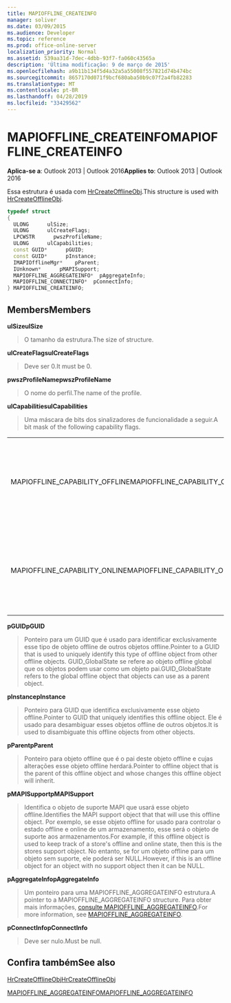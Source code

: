 ```yaml
---
title: MAPIOFFLINE_CREATEINFO
manager: soliver
ms.date: 03/09/2015
ms.audience: Developer
ms.topic: reference
ms.prod: office-online-server
localization_priority: Normal
ms.assetid: 539aa31d-7dec-4dbb-93f7-fa060c43565a
description: 'Última modificação: 9 de março de 2015'
ms.openlocfilehash: a9b11b134f5d4a32a5a55008f557821d74b474bc
ms.sourcegitcommit: 8657170d071f9bcf680aba50b9c07f2a4fb82283
ms.translationtype: MT
ms.contentlocale: pt-BR
ms.lasthandoff: 04/28/2019
ms.locfileid: "33429562"
---
```

# <a name="mapioffline_createinfo"></a><span data-ttu-id="aa7be-103">MAPIOFFLINE_CREATEINFO</span><span class="sxs-lookup"><span data-stu-id="aa7be-103">MAPIOFFLINE_CREATEINFO</span></span>

  
  
<span data-ttu-id="aa7be-104">**Aplica-se a**: Outlook 2013 | Outlook 2016</span><span class="sxs-lookup"><span data-stu-id="aa7be-104">**Applies to**: Outlook 2013 | Outlook 2016</span></span> 
  
<span data-ttu-id="aa7be-105">Essa estrutura é usada com [HrCreateOfflineObj](hrcreateofflineobj.md).</span><span class="sxs-lookup"><span data-stu-id="aa7be-105">This structure is used with [HrCreateOfflineObj](hrcreateofflineobj.md).</span></span>
  
```cpp
typedef struct
{
  ULONG      ulSize;
  ULONG      ulCreateFlags;
  LPCWSTR      pwszProfileName;
  ULONG      ulCapabilities;
  const GUID*      pGUID;
  const GUID*      pInstance;
  IMAPIOfflineMgr*    pParent;
  IUnknown*      pMAPISupport;
  MAPIOFFLINE_AGGREGATEINFO*  pAggregateInfo;
  MAPIOFFLINE_CONNECTINFO*  pConnectInfo;
} MAPIOFFLINE_CREATEINFO;
```

## <a name="members"></a><span data-ttu-id="aa7be-106">Members</span><span class="sxs-lookup"><span data-stu-id="aa7be-106">Members</span></span>

 <span data-ttu-id="aa7be-107">**ulSize**</span><span class="sxs-lookup"><span data-stu-id="aa7be-107">**ulSize**</span></span>
  
> <span data-ttu-id="aa7be-108">O tamanho da estrutura.</span><span class="sxs-lookup"><span data-stu-id="aa7be-108">The size of structure.</span></span>
    
 <span data-ttu-id="aa7be-109">**ulCreateFlags**</span><span class="sxs-lookup"><span data-stu-id="aa7be-109">**ulCreateFlags**</span></span>
  
> <span data-ttu-id="aa7be-110">Deve ser 0.</span><span class="sxs-lookup"><span data-stu-id="aa7be-110">It must be 0.</span></span>
    
 <span data-ttu-id="aa7be-111">**pwszProfileName**</span><span class="sxs-lookup"><span data-stu-id="aa7be-111">**pwszProfileName**</span></span>
  
> <span data-ttu-id="aa7be-112">O nome do perfil.</span><span class="sxs-lookup"><span data-stu-id="aa7be-112">The name of the profile.</span></span>
    
 <span data-ttu-id="aa7be-113">**ulCapabilities**</span><span class="sxs-lookup"><span data-stu-id="aa7be-113">**ulCapabilities**</span></span>
  
> <span data-ttu-id="aa7be-114">Uma máscara de bits dos sinalizadores de funcionalidade a seguir.</span><span class="sxs-lookup"><span data-stu-id="aa7be-114">A bit mask of the following capability flags.</span></span>
    
|||
|:-----|:-----|
|<span data-ttu-id="aa7be-115">MAPIOFFLINE_CAPABILITY_OFFLINE</span><span class="sxs-lookup"><span data-stu-id="aa7be-115">MAPIOFFLINE_CAPABILITY_OFFLINE</span></span>  <br/> |<span data-ttu-id="aa7be-116">O objeto offline é capaz de ficar offline.</span><span class="sxs-lookup"><span data-stu-id="aa7be-116">The offline object is capable of going offline.</span></span>  <br/> |
|<span data-ttu-id="aa7be-117">MAPIOFFLINE_CAPABILITY_ONLINE</span><span class="sxs-lookup"><span data-stu-id="aa7be-117">MAPIOFFLINE_CAPABILITY_ONLINE</span></span>  <br/> |<span data-ttu-id="aa7be-118">O objeto offline é capaz de ficar online.</span><span class="sxs-lookup"><span data-stu-id="aa7be-118">The offline object is capable of going online.</span></span>  <br/> |
   
 <span data-ttu-id="aa7be-119">**pGUID**</span><span class="sxs-lookup"><span data-stu-id="aa7be-119">**pGUID**</span></span>
  
> <span data-ttu-id="aa7be-120">Ponteiro para um GUID que é usado para identificar exclusivamente esse tipo de objeto offline de outros objetos offline.</span><span class="sxs-lookup"><span data-stu-id="aa7be-120">Pointer to a GUID that is used to uniquely identify this type of offline object from other offline objects.</span></span> <span data-ttu-id="aa7be-121">GUID_GlobalState se refere ao objeto offline global que os objetos podem usar como um objeto pai.</span><span class="sxs-lookup"><span data-stu-id="aa7be-121">GUID_GlobalState refers to the global offline object that objects can use as a parent object.</span></span>
    
 <span data-ttu-id="aa7be-122">**pInstance**</span><span class="sxs-lookup"><span data-stu-id="aa7be-122">**pInstance**</span></span>
  
> <span data-ttu-id="aa7be-123">Ponteiro para GUID que identifica exclusivamente esse objeto offline.</span><span class="sxs-lookup"><span data-stu-id="aa7be-123">Pointer to GUID that uniquely identifies this offline object.</span></span> <span data-ttu-id="aa7be-124">Ele é usado para desambiguar esses objetos offline de outros objetos.</span><span class="sxs-lookup"><span data-stu-id="aa7be-124">It is used to disambiguate this offline objects from other objects.</span></span>
    
 <span data-ttu-id="aa7be-125">**pParent**</span><span class="sxs-lookup"><span data-stu-id="aa7be-125">**pParent**</span></span>
  
> <span data-ttu-id="aa7be-126">Ponteiro para objeto offline que é o pai deste objeto offline e cujas alterações esse objeto offline herdará.</span><span class="sxs-lookup"><span data-stu-id="aa7be-126">Pointer to offline object that is the parent of this offline object and whose changes this offline object will inherit.</span></span>
    
 <span data-ttu-id="aa7be-127">**pMAPISupport**</span><span class="sxs-lookup"><span data-stu-id="aa7be-127">**pMAPISupport**</span></span>
  
>  <span data-ttu-id="aa7be-128">Identifica o objeto de suporte MAPI que usará esse objeto offline.</span><span class="sxs-lookup"><span data-stu-id="aa7be-128">Identifies the MAPI support object that that will use this offline object.</span></span> <span data-ttu-id="aa7be-129">Por exemplo, se esse objeto offline for usado para controlar o estado offline e online de um armazenamento, esse será o objeto de suporte aos armazenamentos.</span><span class="sxs-lookup"><span data-stu-id="aa7be-129">For example, if this offline object is used to keep track of a store's offline and online state, then this is the stores support object.</span></span> <span data-ttu-id="aa7be-130">No entanto, se for um objeto offline para um objeto sem suporte, ele poderá ser NULL.</span><span class="sxs-lookup"><span data-stu-id="aa7be-130">However, if this is an offline object for an object with no support object then it can be NULL.</span></span> 
    
 <span data-ttu-id="aa7be-131">**pAggregateInfo**</span><span class="sxs-lookup"><span data-stu-id="aa7be-131">**pAggregateInfo**</span></span>
  
> <span data-ttu-id="aa7be-132">Um ponteiro para uma MAPIOFFLINE_AGGREGATEINFO estrutura.</span><span class="sxs-lookup"><span data-stu-id="aa7be-132">A pointer to a MAPIOFFLINE_AGGREGATEINFO structure.</span></span> <span data-ttu-id="aa7be-133">Para obter mais informações, [consulte MAPIOFFLINE_AGGREGATEINFO](mapioffline_aggregateinfo.md).</span><span class="sxs-lookup"><span data-stu-id="aa7be-133">For more information, see [MAPIOFFLINE_AGGREGATEINFO](mapioffline_aggregateinfo.md).</span></span>
    
 <span data-ttu-id="aa7be-134">**pConnectInfo**</span><span class="sxs-lookup"><span data-stu-id="aa7be-134">**pConnectInfo**</span></span>
  
> <span data-ttu-id="aa7be-135">Deve ser nulo.</span><span class="sxs-lookup"><span data-stu-id="aa7be-135">Must be null.</span></span>
    
## <a name="see-also"></a><span data-ttu-id="aa7be-136">Confira também</span><span class="sxs-lookup"><span data-stu-id="aa7be-136">See also</span></span>



[<span data-ttu-id="aa7be-137">HrCreateOfflineObj</span><span class="sxs-lookup"><span data-stu-id="aa7be-137">HrCreateOfflineObj</span></span>](hrcreateofflineobj.md)
  
[<span data-ttu-id="aa7be-138">MAPIOFFLINE_AGGREGATEINFO</span><span class="sxs-lookup"><span data-stu-id="aa7be-138">MAPIOFFLINE_AGGREGATEINFO</span></span>](mapioffline_aggregateinfo.md)

